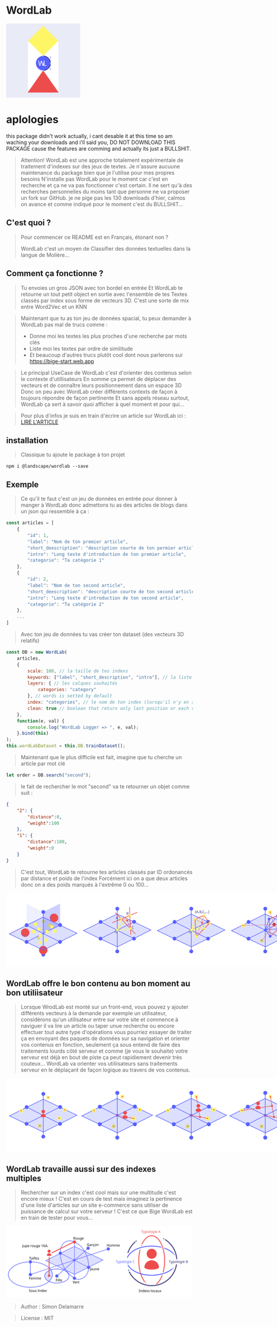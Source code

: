# WordLab

<img src="./assets/wordlab.svg" style="width:200px;" width="200">

# aplologies
this package didn't work actually, i cant desable it at this time so am waching your downloads and i'll said you, DO NOT DOWNLOAD THIS PACKAGE cause the features are comming and actually its just a BULLSHIT.

> Attention! 
> WordLab est une approche totalement expérimentale de traitement d'indexes sur des jeux de textes.
> Je n'assure aucuune maintenance du package bien que je l'utilise pour mes propres besoins
> N'installe pas WordLab pour le moment car c'est en recherche et ça ne va pas fonctionner c'est certain.
> Il ne sert qu'à des recherches personnelles du moins tant que personne ne va proposer un fork sur GitHub.
> je ne pige pas les 130 downloads d'hier, calmos on avance et comme indiqué pour le moment c'est du BULLSHIT...

## C'est quoi ?

> Pour commencer ce README est en Français, étonant non ?
> 
> WordLab c'est un moyen de Classifier des données textuelles dans la langue de Molière...

## Comment ça fonctionne ?

> Tu envoies un gros JSON avec ton bordel en entrée
> Et WordLab te retourne un tout petit object en sortie avec l'ensemble de tes Textes classés par index sous forme de vecteurs 3D.
> C'est une sorte de mix entre Word2Vec et un KNN

> Maintenant que tu as ton jeu de données spacial, tu peux demander à WordLab pas mal de trucs comme :
>    - Donne moi les textes les plus proches d'une recherche par mots clés
>    - Liste moi les textes par ordre de similitude
>    - Et beaucoup d'autres trucs plutôt cool dont nous parlerons sur https://bige-start.web.app

> Le principal UseCase de WordLab c'est d'orienter des contenus selon le contexte d'utillisateurs
> En somme ça permet de déplacer des vecteurs et de connaître leurs positionnement dans un espace 3D
> Donc on peu avec WordLab créer différents contexts de façon à toujours répondre de façon pertinente 
> Et sans appels réseau surtout, WordLab ça sert à savoir quoi afficher à quel moment et pour qui...

> Pour plus d'infos je suis en train d'écrire un article sur WordLab ici :
> [LIRE L'ARTICLE](https://bige-start.web.app/feeds/wordlab-la-base-de-donnee-vectorielle-cree-specialement-pour-bige)

## installation

> Classique tu ajoute le package à ton projet
```
npm i @landscape/wordlab --save
```

## Exemple

> Ce qu'il te faut c'est un jeu de données en entrée pour donner à manger à WordLab 
> donc admettons tu as des articles de blogs dans un json qui ressemble à ça :

```javascript
const articles = [
    {
        "id": 1,
        "label": "Nom de ton premier article",
        "short_deescription": "description courte de ton permier article",
        "intro": "Long texte d'introduction de ton premier article",
        "categorie": "Ta catégorie 1"
    },
    {
        "id": 2,
        "label": "Nom de ton second article",
        "short_deescription": "description courte de ton second article",
        "intro": "Long texte d'introduction de ton second article",
        "categorie": "Ta catégorie 2"
    },
    ...
]
```

> Avec ton jeu de données tu vas créer ton dataset (des vecteurs 3D relatifs)

```javascript
const DB = new WordLab(
    articles,
    {
        scale: 100, // la taille de tes indexs
        keywords: ["label", "short_description", "intro"], // la liste des labels de type String à parser
        layers: { // les calques souhaités
            categories: "category"
        }, // words is setted by default
        index: "categories", // le nom de ton index (lorsqu'il n'y en a qu'un seul, oui oui on peu en avoir plusieurs...)
        clean: true // boolean that return only last position or each vectors evolutions
    },
    function(e, val) {
        console.log("WordLab Logger => ", e, val);
    }.bind(this)
);
this.wordLabDataset = this.DB.trainDataset();
```

> Maintenant que le plus difficile est fait, imagine que tu cherche un article par mot clé

```javascript
let order = DB.search("second");
```

> le fait de rechercher le mot "second" va te retourner un objet comme suit :

```json
{
    "2": {
        "distance":0,
        "weight":100
    },
    "1": {
        "distance":100,
        "weight":0
    }
}
```

> C'est tout, WordLab te retourne tes articles classés par ID ordonancés par distance et poids de l'index
> Forcément ici on a que deux articles donc on a des poids marqués à l'extrême 0 ou 100...

<div style="display:inline-flex">
<img src="./assets/wordlab_bilateration.svg" style="width:200px;" width="200"/>
<img src="./assets/wordlab_trilateration.svg" style="width:200px;" width="200"/>
<img src="./assets/wordlab_quadrilateration.svg" style="width:200px;" width="200"/>
<img src="./assets/wordlab_search_resuult.svg" style="width:200px;" width="200"/>
</div>

## WordLab offre le bon contenu au bon moment au bon utiliisateur

> Lorsque WrodLab est monté sur un front-end, vous pouvez y ajouter différents vecteurs à la demande par exemple un utilisateur,
> considérons qu'un utilisateur entre sur votre site et commence à naviguer il va lire un article ou taper unue recherche ou encore effectuer tout autre type d'opérations
> vous pourriez essayer de traiter ça en envoyant des paquets de données sur sa navigation et orienter vos contenus en fonction,
> seulement ça sous entend de faire des traitements lourds côté serveur et comme (je vous le souhaite) votre serveur est déjà en bout de piste
> ça peut rapidiement devenir très couteux...
> WordLab va orienter vos utiliisateurs sans traitements serveur en le déplaçant de façon logique au travers de vos contenus.

<div style="display:inline-flex">
<img src="./assets/wordlab_user_1.svg"  width="200"/>
<img src="./assets/wordlab_user_2.svg"  width="200"/>
<img src="./assets/wordlab_user_3.svg"  width="200"/>
<img src="./assets/wordlab_user_4.svg"  width="200"/>
</div>


## WordLab travaille aussi sur des indexes multiples

> Rechercher sur un index c'est cool mais sur une multitude c'est encore mieux !
> C'est en cours de test mais imaginez la pertinence d'une liste d'articles sur un site e-commerce sans utiliser de puissance de calcul sur votre serveur !
> C'est ce que Bige WordLab est en train de tester pour vous...


<img src="./assets/wordlab_complex_indexes.svg"/>


> Author : Simon Delamarre

> License : MIT